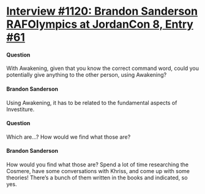 # [Interview #1120: Brandon Sanderson RAFOlympics at JordanCon 8, Entry #61](https://www.theoryland.com/intvmain.php?i=1120#61)

#### Question

With Awakening, given that you know the correct command word, could you potentially give anything to the other person, using Awakening?

#### Brandon Sanderson

Using Awakening, it has to be related to the fundamental aspects of Investiture.

#### Question

Which are…? How would we find what those are?

#### Brandon Sanderson

How would you find what those are? Spend a lot of time researching the Cosmere, have some conversations with Khriss, and come up with some theories! There’s a bunch of them written in the books and indicated, so yes.


